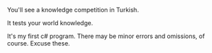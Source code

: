 You'll see a knowledge competition in Turkish. 

It tests your world knowledge.

It's my first c# program. There may be minor errors and omissions, of course. Excuse these.
